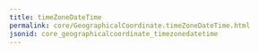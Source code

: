 ```yaml
---
title: timeZoneDateTime
permalink: core/GeographicalCoordinate.timeZoneDateTime.html
jsonid: core_geographicalcoordinate_timezonedatetime
---
```

